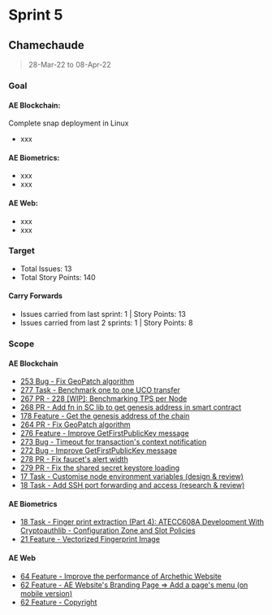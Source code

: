 # Sprint 5

## Chamechaude

> 28-Mar-22 to 08-Apr-22

### Goal

#### AE Blockchain:
Complete snap deployment in Linux
- xxx

#### AE Biometrics: 
- xxx
- xxx

#### AE Web: 
- xxx
- xxx

### Target
- Total Issues: 13
- Total Story Points: 140

#### Carry Forwards
- Issues carried from last sprint: 1 | Story Points: 13
- Issues carried from last 2 sprints: 1 | Story Points: 8

### Scope

#### AE Blockchain
 - [253 Bug - Fix GeoPatch algorithm](https://github.com/archethic-foundation/archethic-node/issues/253)
 - [277 Task - Benchmark one to one UCO transfer](https://github.com/archethic-foundation/archethic-node/issues/277)
 - [267 PR - 228 [WIP]: Benchmarking TPS per Node](https://github.com/archethic-foundation/archethic-node/issues/267)
 - [268 PR - Add fn in SC lib to get genesis address in smart contract](https://github.com/archethic-foundation/archethic-node/issues/268)
 - [178 Feature - Get the genesis address of the chain](https://github.com/archethic-foundation/archethic-node/issues/178)
 - [264 PR - Fix GeoPatch algorithm](https://github.com/archethic-foundation/archethic-node/issues/264)
 - [276 Feature - Improve GetFirstPublicKey message](https://github.com/archethic-foundation/archethic-node/issues/276)
 - [273 Bug - Timeout for transaction's context notification](https://github.com/archethic-foundation/archethic-node/issues/273)
 - [272 Bug - Improve GetFirstPublicKey message](https://github.com/archethic-foundation/archethic-node/issues/272)
 - [278 PR - Fix faucet's alert width](https://github.com/archethic-foundation/archethic-node/issues/278)
 - [279 PR - Fix the shared secret keystore loading](https://github.com/archethic-foundation/archethic-node/issues/279)
 - [17 Task - Customise node environment variables (design & review)](https://github.com/archethic-foundation/archethic-snap/issues/17)
 - [18 Task - Add SSH port forwarding and access (research & review)](https://github.com/archethic-foundation/archethic-snap/issues/18)



#### AE Biometrics
 - [18 Task - Finger print extraction (Part 4): ATECC608A Development With Cryptoauthlib - Configuration Zone and Slot Policies](https://github.com/archethic-foundation/biometrics-seed-extraction/issues/18)
 - [21 Feature - Vectorized Fingerprint Image](https://github.com/archethic-foundation/biometrics-seed-extraction/issues/21)


#### AE Web
 - [64 Feature - Improve the performance of Archethic Website](https://github.com/archethic-foundation/archethic-website/issues/64)
 - [62 Feature - AE Website's Branding Page => Add a page's menu (on mobile version)](https://github.com/archethic-foundation/archethic-assets/issues/62)
 - [62 Feature - Copyright](https://github.com/archethic-foundation/archethic-assets/issues/62)

